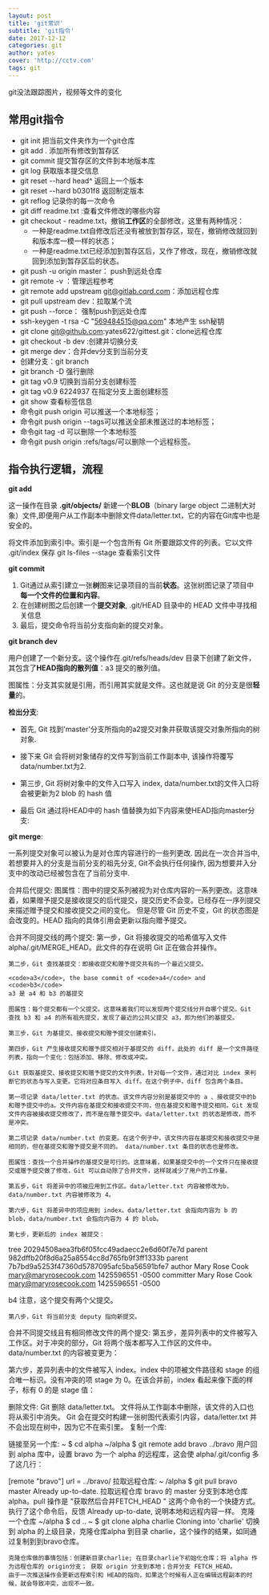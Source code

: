 ```yaml
---
layout: post
title: 'git常识'
subtitle: 'git指令'
date: 2017-12-12
categories: git
author: yates
cover: 'http://cctv.com'
tags: git
---
```


git没法跟踪图片，视频等文件的变化

## 常用git指令

- git init 把当前文件夹作为一个git仓库
- git add . 添加所有修改到暂存区
- git commit 提交暂存区的文件到本地版本库
- git log 获取版本提交信息
- git reset --hard head^ 返回上一个版本
- git reset --hard b0301f8  返回制定版本
- git reflog 记录你的每一次命令
- git diff readme.txt :查看文件修改的哪些内容
- git checkout - readme.txt，撤销**工作区**的全部修改，这里有两种情况：
	- 一种是readme.txt自修改后还没有被放到暂存区，现在，撤销修改就回到和版本库一模一样的状态；
	- 一种是readme.txt已经添加到暂存区后，又作了修改，现在，撤销修改就回到添加到暂存区后的状态。
- git push -u origin master： push到远处仓库
- git remote -v ：管理远程参考
- git remote add upstream git@gitlab.cqrd.com：添加远程仓库
- git pull upstream dev：拉取某个流
- git push --force： 强制push到远处仓库
- ssh-keygen -t rsa -C "569484515@qq.com" 本地产生 ssh秘钥
- git clone git@github.com:yates622/gittest.git：clone远程仓库
- git checkout -b dev :创建并切换分支
- git merge dev：合并dev分支到当前分支
- 创建分支：git branch <name>
- git branch -D <name>强行删除
- git tag v0.9 切换到当前分支创建标签
- git tag v0.9 6224937  在指定分支上面创建标签
- git show <tagname>  查看标签信息
- 命令git push origin <tagname>可以推送一个本地标签；
- 命令git push origin --tags可以推送全部未推送过的本地标签；
- 命令git tag -d <tagname>可以删除一个本地标签
- 命令git push origin :refs/tags/<tagname>可以删除一个远程标签。


## 指令执行逻辑，流程

**git add**

这一操作在目录 **.git/objects/** 新建一个**BLOB**（binary large object 二进制大对象）文件,即便用户从工作副本中删除文件data/letter.txt，它的内容在Git库中也是安全的。

将文件添加到索引中。索引是一个包含所有 Git 所要跟踪文件的列表。它以文件 .git/index 保存 
git ls-files --stage 查看索引文件

**git commit**

1. Git通过从索引建立一张**树**图来记录项目的当前**状态**。这张树图记录了项目中**每一个文件的位置和内容**。
2. 在创建树图之后创建一个**提交对象**, .git/HEAD 目录中的 HEAD 文件中寻找相关信息
3. 最后，提交命令将当前分支指向新的提交对象。

**git branch dev**

用户创建了一个新分支。这个操作在.git/refs/heads/dev 目录下创建了新文件，其包含了**HEAD指向的散列值**：a3 提交的散列值。

图属性：分支其实就是引用，而引用其实就是文件。这也就是说 Git 的分支是很**轻量**的。

**检出分支**:

- 首先, Git 找到'master'分支所指向的a2提交对象并获取该提交对象所指向的树对象.

- 接下来 Git 会将树对象储存的文件写到当前工作副本中, 该操作将覆写data/number.txt为2.

- 第三步, Git 将树对象中的文件入口写入 index, data/number.txt的文件入口将会被更新为2 blob 的 hash 值

- 最后 Git 通过将HEAD中的 hash 值替换为如下内容来使HEAD指向master分支:

**git merge**:

一系列提交对象可以被认为是对仓库内容进行的一些列更改. 因此在一次合并当中,
若想要并入的分支是当前分支的祖先分支, Git不会执行任何操作, 因为想要并入分支中的改动已经被包含在了当前分支中.

合并后代提交:
	图属性：图中的提交系列被视为对仓库内容的一系列更改。这意味着，如果赠予提交是接收提交的后代提交，提交历史不会变。已经存在一序列提交来描述赠予提交和接收提交之间的变化。
	但是尽管 Git 历史不变，Git 的状态图是会改变的。HEAD 指向的具体引用会更新以指向赠予提交。

合并不同提交线的两个提交:
	第一步，Git 将接收提交的哈希值写入文件 alpha/.git/MERGE_HEAD。此文件的存在说明 Git 正在做合并操作。

	第二步，Git 查找基提交：即接收提交和赠予提交共有的一个最近父提交。

	<code>a3</code>, the base commit of <code>a4</code> and <code>b3</code>
	a3 是 a4 和 b3 的基提交
	
	图属性：每个提交都有一个父提交。这意味着我们可以发现两个提交线分开自哪个提交。Git 查找 b3 和 a4 的所有祖先提交，发现了最近的公共父提交 a3，即为他们的基提交。

	第三步，Git 为基提交、接收提交和赠予提交创建索引。

	第四步，Git 产生接收提交和赠予提交相对于基提交的 diff，此处的 diff 是一个文件路径列表，指向一个变化：包括添加、移除、修改或冲突。

	Git 获取基提交、接收提交和赠予提交的文件列表，针对每一个文件，通过对比 index 来判断它的状态与写入变更。它将对应条目写入 diff。在这个例子中，diff 包含两个条目。

	第一项记录 data/letter.txt 的状态。该文件内容分别是基提交中的 a 、接收提交中的b和赠予提交中的a。文件内容在基提交和接收提交不同，但在基提交和赠予提交相同。Git 发现文件内容被接收提交修改了，而不是在赠予提交中。data/letter.txt 的状态是修改，而不是冲突。

	第二项记录 data/number.txt 的变更。在这个例子中，该文件内容在基提交和接收提交中是相同的，但在基提交和赠予提交是不同的。 data/number.txt 条目的状态也是修改。

	图属性：查找一个合并操作的基提交是可行的。这意味着，如果基提交中的一个文件只在接收提交或赠予提交做了修改，Git 可以自动除了合并文件，这样就减少了用户的工作量。

	第五步，Git 将差异中的项被应用到工作区。data/letter.txt 内容被修改为b，data/number.txt 内容被修改为 4。

	第六步，Git 将差异中的项应用到 index。data/letter.txt 会指向内容为 b 的 blob，data/number.txt 会指向内容为 4 的 blob。

	第七步，更新后的 index 被提交：

tree 20294508aea3fb6f05fcc49adaecc2e6d60f7e7d
parent 982dffb20f8d6a25a8554cc8d765fb9f3ff1333b
parent 7b7bd9a5253f47360d5787095afc5ba56591bfe7
author Mary Rose Cook <mary@maryrosecook.com> 1425596551 -0500
committer Mary Rose Cook <mary@maryrosecook.com> 1425596551 -0500

b4
注意，这个提交有两个父提交。

	第八步，Git 将当前分支 deputy 指向新提交。


合并不同提交线且有相同修改文件的两个提交:
	第五步，差异列表中的文件被写入工作区。对于冲突的部分，Git 将两个版本都写入工作区的文件中。data/number.txt 的内容被变更为：


第六步，差异列表中的文件被写入 index。index 中的项被文件路径和 stage 的组合唯一标识。没有冲突的项 stage 为 0。在该合并前，index 看起来像下面的样子，标有 0 的是 stage 值：

删除文件:
	Git 删除 data/letter.txt。 文件将从工作副本中删除，该文件的入口也将从索引中消失。
	Git 会在提交时构建一张树图代表索引内容，data/letter.txt 并不会出现在树中，因为它不在索引里。
复制一个库:

链接至另一个库:
      ~ $ cd alpha
~/alpha $ git remote add bravo ../bravo
用户回到 alpha 库中，设置 bravo 为一个 alpha 的远程库，这会使 alpha/.git/config 多了这几行：

[remote "bravo"]
    url = ../bravo/
拉取远程仓库:
~	/alpha $ git pull bravo master
          Already up-to-date.
	拉取远程仓库 bravo 的 master 分支到本地仓库 alpha。pull 操作是 "获取然后合并FETCH_HEAD " 这两个命令的一个快捷方式。执行了这个命令后，反馈 Already up-to-date, 说明本地和远程内容一样。
克隆一个仓库
~/alpha $ cd ..
      ~ $ git clone alpha charlie
          Cloning into 'charlie'
	切换到 alpha 的上级目录，克隆仓库alpha 到目录 charlie，这个操作的结果，如同通过复制到到bravo仓库。

	克隆仓库做的事情包括：创建新目录charlie; 在目录charlie下初始化仓库；将 alpha 作为远程仓库的 origin分支； 获取 origin 分支到本地；合并分支 FETCH_HEAD。
	由于一次推送操作会更新远程索引和 HEAD的指向，如果这个时候有人正在编辑远程副本的时候，就会导致冲突，出现不一致。
